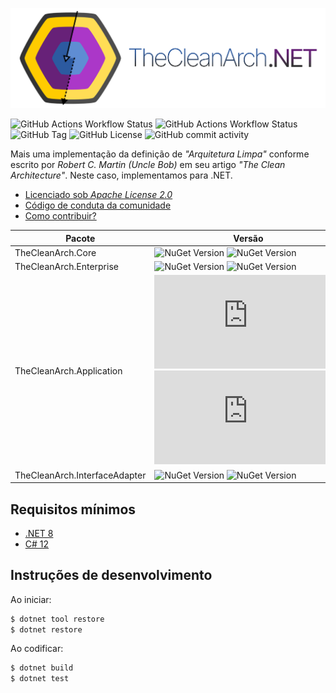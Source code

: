 ![The Clean Arch for .NET](docs/images/TheCleanArchBanner.png)

![GitHub Actions Workflow Status](https://img.shields.io/github/actions/workflow/status/Hibex-Solutions/TheCleanArch/ci.yaml?style=flat-square&logo=github&label=CI) ![GitHub Actions Workflow Status](https://img.shields.io/github/actions/workflow/status/Hibex-Solutions/TheCleanArch/cd.yaml?style=flat-square&logo=github&label=CD) ![GitHub Tag](https://img.shields.io/github/v/tag/Hibex-Solutions/TheCleanArch?include_prereleases&style=flat-square&logo=github) ![GitHub License](https://img.shields.io/github/license/Hibex-Solutions/TheCleanArch?style=flat-square&logo=apache) ![GitHub commit activity](https://img.shields.io/github/commit-activity/y/Hibex-Solutions/TheCleanArch?style=flat-square&logo=github&label=commits)



Mais uma implementação da definição de _"Arquitetura Limpa"_ conforme escrito por _Robert C. Martin (Uncle Bob)_ em seu artigo _"The Clean Architecture"_. Neste caso, implementamos para .NET.

* [Licenciado sob _Apache License 2.0_](LICENSE)
* [Código de conduta da comunidade](CODE_OF_CONDUCT.md)
* [Como contribuir?](CONTRIBUTING.md)

| Pacote | Versão |
| ------ | ----------------- |
| TheCleanArch.Core  | ![NuGet Version](https://img.shields.io/nuget/v/TheCleanArch.Core?style=flat-square&logo=nuget) ![NuGet Version](https://img.shields.io/nuget/vpre/TheCleanArch.Core?style=flat-square&logo=nuget) |
| TheCleanArch.Enterprise  | ![NuGet Version](https://img.shields.io/nuget/v/TheCleanArch.Enterprise?style=flat-square&logo=nuget) ![NuGet Version](https://img.shields.io/nuget/vpre/TheCleanArch.Enterprise?style=flat-square&logo=nuget) |
| TheCleanArch.Application  | ![NuGet Version](https://img.shields.io/nuget/v/TheCleanArch.Application?style=flat-square&logo=nuget) ![NuGet Version](https://img.shields.io/nuget/vpre/TheCleanArch.Application?style=flat-square&logo=nuget) |
| TheCleanArch.InterfaceAdapter  | ![NuGet Version](https://img.shields.io/nuget/v/TheCleanArch.InterfaceAdapter?style=flat-square&logo=nuget) ![NuGet Version](https://img.shields.io/nuget/vpre/TheCleanArch.InterfaceAdapter?style=flat-square&logo=nuget) |

## Requisitos mínimos

* [.NET 8](https://dotnet.microsoft.com/pt-br/download/dotnet/8.0)
* [C# 12](https://learn.microsoft.com/en-us/dotnet/csharp/whats-new/csharp-12)

## Instruções de desenvolvimento

Ao iniciar:
```sh
$ dotnet tool restore
$ dotnet restore
```

Ao codificar:
```sh
$ dotnet build
$ dotnet test
```
